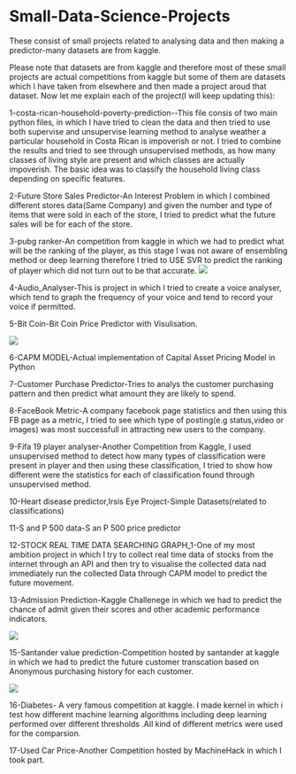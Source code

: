 # Small-Data-Science-Projects
These consist of small projects related to analysing data and then making a predictor-many datasets are from kaggle.

Please note that datasets are from kaggle and therefore most of these small projects are actual competitions from kaggle but some of them are datasets which I have taken from elsewhere and then made a project aroud that dataset. Now let me explain each of the project(I will keep updating this):

1-costa-rican-household-poverty-prediction--This file consis of two main python files, in which I have tried to clean the data and then tried to use both supervise and unsupervise learning method to analyse weather a particular household in Costa Rican is impoverish or not. I tried to combine the results and tried to see through unsupervised methods, as how many classes of living style are present and which classes are actually impoverish. The basic idea was to classify the household living class depending on specific features.


2-Future Store Sales Predictor-An Interest Problem in which I combined different stores data(Same Company) and given the number and type of items that were sold in each of the store, I tried to predict what the future sales will be for each of the store.

3-pubg ranker-An competition from kaggle in which we had to predict what will be the ranking of the player, as this stage I was not aware of ensembling method or deep learning therefore  I tried to USE SVR to predict the ranking of player which did not turn out to be that accurate.
<img src="https://storage.googleapis.com/kaggle-media/competitions/PUBG/PUBG%20Inlay.jpg">

4-Audio_Analyser-This is project in which I tried to create a voice analyser, which tend to graph the frequency of your voice and tend to record your voice if permitted.

5-Bit Coin-Bit Coin Price Predictor with Visulisation.

<img src="https://www.cryptolinenews.com/wp-content/uploads/2019/05/bit-buy.jpg">

6-CAPM MODEL-Actual implementation of Capital Asset Pricing Model in Python

7-Customer Purchase Predictor-Tries to analys the customer purchasing pattern and then predict what amount they are likely to spend.

8-FaceBook Metric-A company facebook page statistics and then using this FB page as a metric, I tried to see which type of posting(e.g status,video or images) was most successfull in attracting new users to the company.

9-Fifa 19 player analyser-Another Competition from Kaggle, I used unsupervised method to detect how many types of classification were present in player and then using these classification, I tried to show how different were the statistics for each of classification found through unsupervised method.

10-Heart disease predictor,Irsis Eye Project-Simple Datasets(related to classifications)

11-S and P 500 data-S an P 500 price predictor




12-STOCK REAL TIME DATA SEARCHING GRAPH_1-One of my most ambition project in which I try to collect real time data of stocks from the internet through an API and then try to visualise the collected data nad immediately run the collected Data through CAPM model to predict the future movement.

13-Admission Prediction-Kaggle Challenege in which we had to predict the chance of admit given their scores and other academic performance indicators.

<img src="https://avatars0.githubusercontent.com/u/1336944?s=200&v=4">

15-Santander value prediction-Competition hosted by santander at kaggle in which we had to predict the future customer transcation based on Anonymous purchasing history for each customer.


<img src="https://media.licdn.com/dms/image/C560BAQFd0UWl_-F8Ew/company-logo_400_400/0?e=1569456000&v=beta&t=Nr2fyKXdda2vOfuFtRXnjLqOF-XYgarVWHC-C8S-Urc">


16-Diabetes- A very famous competition at kaggle. I made kernel in which i test how different machine learning algorithms including deep learning performed over different thresholds .All kind of different metrics were used for the comparsion.

17-Used Car Price-Another Competition hosted by MachineHack in which I took part.


